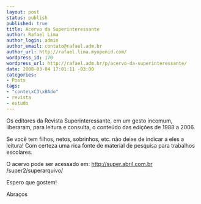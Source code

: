 ```yaml
--- 
layout: post
status: publish
published: true
title: Acervo da Superinteressante
author: Rafael Lima
author_login: admin
author_email: contato@rafael.adm.br
author_url: http://rafael.lima.myopenid.com/
wordpress_id: 170
wordpress_url: http://rafael.adm.br/p/acervo-da-superinteressante/
date: 2008-03-04 17:01:11 -03:00
categories: 
- Posts
tags: 
- "conte\xC3\xBAdo"
- revista
- estudo
---
```

Os  editores da Revista Superinteressante, em um gesto incomum, liberaram, para leitura e consulta, o conteúdo das edições de 1988  a 2006.

Se você tem filhos, netos, sobrinhos, etc. não deixe de indicar a eles a  leitura! Com certeza uma rica fonte de material de pesquisa para trabalhos  escolares.

O acervo pode ser acessado em:
<a href="http://super.abril.com.br/super2/superarquivo/" target="_blank">http://super.abril.com.br<wbr></wbr>/super2/superarquivo/</a>

Espero que gostem!

Abraços
